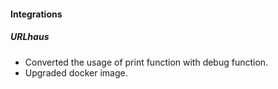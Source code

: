 
#### Integrations
##### URLhaus
- Converted the usage of print function with debug function.
- Upgraded docker image.
